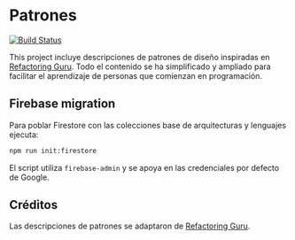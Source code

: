 # Patrones

[![Build Status](https://drone.mikebgdev.com/api/badges/mikebgdev/Patrones/status.svg)](https://drone.mikebgdev.com/mikebgdev/Patrones)

This project incluye descripciones de patrones de diseño inspiradas en [Refactoring Guru](https://refactoring.guru/). Todo el contenido se ha simplificado y ampliado para facilitar el aprendizaje de personas que comienzan en programación.

## Firebase migration

Para poblar Firestore con las colecciones base de arquitecturas y lenguajes ejecuta:

```bash
npm run init:firestore
```

El script utiliza `firebase-admin` y se apoya en las credenciales por defecto de Google.

## Créditos

Las descripciones de patrones se adaptaron de [Refactoring Guru](https://refactoring.guru/).
